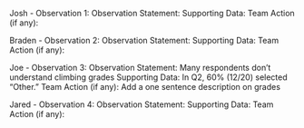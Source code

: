 Josh - Observation 1:
Observation Statement:
Supporting Data:
Team Action (if any):

Braden - Observation 2:
Observation Statement:
Supporting Data:
Team Action (if any):

Joe - Observation 3:
Observation Statement: Many respondents don’t understand climbing grades
Supporting Data: In Q2, 60% (12/20) selected “Other.”
Team Action (if any): Add a one sentence description on grades

Jared - Observation 4:
Observation Statement:
Supporting Data:
Team Action (if any):
